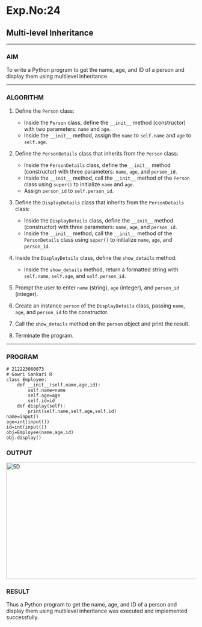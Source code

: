 # Exp.No:24  
## Multi-level Inheritance

---

### AIM  
To write a Python program to get the name, age, and ID of a person and display them using multilevel inheritance.

---

### ALGORITHM

1. Define the `Person` class:
   - Inside the `Person` class, define the `__init__` method (constructor) with two parameters: `name` and `age`.
   - Inside the `__init__` method, assign the `name` to `self.name` and `age` to `self.age`.

2. Define the `PersonDetails` class that inherits from the `Person` class:
   - Inside the `PersonDetails` class, define the `__init__` method (constructor) with three parameters: `name`, `age`, and `person_id`.
   - Inside the `__init__` method, call the `__init__` method of the `Person` class using `super()` to initialize `name` and `age`.
   - Assign `person_id` to `self.person_id`.

3. Define the `DisplayDetails` class that inherits from the `PersonDetails` class:
   - Inside the `DisplayDetails` class, define the `__init__` method (constructor) with three parameters: `name`, `age`, and `person_id`.
   - Inside the `__init__` method, call the `__init__` method of the `PersonDetails` class using `super()` to initialize `name`, `age`, and `person_id`.

4. Inside the `DisplayDetails` class, define the `show_details` method:
   - Inside the `show_details` method, return a formatted string with `self.name`, `self.age`, and `self.person_id`.

5. Prompt the user to enter `name` (string), `age` (integer), and `person_id` (integer).

6. Create an instance `person` of the `DisplayDetails` class, passing `name`, `age`, and `person_id` to the constructor.

7. Call the `show_details` method on the `person` object and print the result.

8. Terminate the program.

---

### PROGRAM

```
# 212223060073
# Gowri Sankari R
class Employee:
    def __init__(self,name,age,id):
        self.name=name
        self.age=age
        self.id=id
    def display(self):
        print(self.name,self.age,self.id)
name=input()
age=int(input())
id=int(input())
obj=Employee(name,age,id)
obj.display()
```

### OUTPUT
<img width="1177" height="309" alt="5D" src="https://github.com/user-attachments/assets/2b665237-d4d2-4760-bb27-7b79bb0b9f6c" />

### RESULT

Thus a Python program to get the name, age, and ID of a person and display them using multilevel inheritance was executed and implemented successfully.
